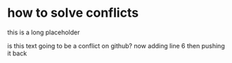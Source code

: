 # how to solve conflicts

this is a long placeholder

is this text going to be a conflict on github?
now adding line 6 then pushing it back
